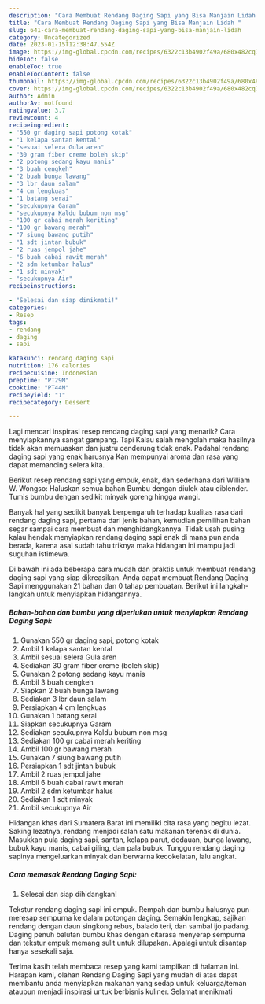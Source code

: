 ```yaml
---
description: "Cara Membuat Rendang Daging Sapi yang Bisa Manjain Lidah "
title: "Cara Membuat Rendang Daging Sapi yang Bisa Manjain Lidah "
slug: 641-cara-membuat-rendang-daging-sapi-yang-bisa-manjain-lidah
category: Uncategorized
date: 2023-01-15T12:38:47.554Z
image: https://img-global.cpcdn.com/recipes/6322c13b4902f49a/680x482cq70/rendang-daging-sapi-foto-resep-utama.jpg
hideToc: false
enableToc: true
enableTocContent: false
thumbnail: https://img-global.cpcdn.com/recipes/6322c13b4902f49a/680x482cq70/rendang-daging-sapi-foto-resep-utama.jpg
cover: https://img-global.cpcdn.com/recipes/6322c13b4902f49a/680x482cq70/rendang-daging-sapi-foto-resep-utama.jpg
author: Admin
authorAv: notfound
ratingvalue: 3.7
reviewcount: 4
recipeingredient:
- "550 gr daging sapi potong kotak"
- "1 kelapa santan kental"
- "sesuai selera Gula aren"
- "30 gram fiber creme boleh skip"
- "2 potong sedang kayu manis"
- "3 buah cengkeh"
- "2 buah bunga lawang"
- "3 lbr daun salam"
- "4 cm lengkuas"
- "1 batang serai"
- "secukupnya Garam"
- "secukupnya Kaldu bubum non msg"
- "100 gr cabai merah keriting"
- "100 gr bawang merah"
- "7 siung bawang putih"
- "1 sdt jintan bubuk"
- "2 ruas jempol jahe"
- "6 buah cabai rawit merah"
- "2 sdm ketumbar halus"
- "1 sdt minyak"
- "secukupnya Air"
recipeinstructions:

- "Selesai dan siap dinikmati!"
categories:
- Resep
tags:
- rendang
- daging
- sapi

katakunci: rendang daging sapi 
nutrition: 176 calories
recipecuisine: Indonesian
preptime: "PT29M"
cooktime: "PT44M"
recipeyield: "1"
recipecategory: Dessert

---
```



Lagi mencari inspirasi resep rendang daging sapi yang menarik? Cara menyiapkannya sangat gampang. Tapi Kalau salah mengolah maka hasilnya tidak akan memuaskan dan justru cenderung tidak enak. Padahal rendang daging sapi yang enak harusnya Kan mempunyai aroma dan rasa yang dapat memancing selera kita.


Berikut resep rendang sapi yang empuk, enak, dan sederhana dari William W. Wongso: Haluskan semua bahan Bumbu dengan diulek atau diblender. Tumis bumbu dengan sedikit minyak goreng hingga wangi.

Banyak hal yang sedikit banyak berpengaruh terhadap kualitas rasa dari rendang daging sapi, pertama dari jenis bahan, kemudian pemilihan bahan segar sampai cara membuat dan menghidangkannya. Tidak usah pusing kalau hendak menyiapkan rendang daging sapi enak di mana pun anda berada, karena asal sudah tahu triknya maka hidangan ini mampu jadi suguhan istimewa.


Di bawah ini ada beberapa cara mudah dan praktis untuk membuat rendang daging sapi yang siap dikreasikan. Anda dapat membuat Rendang Daging Sapi menggunakan 21 bahan dan 0 tahap pembuatan. Berikut ini langkah-langkah untuk menyiapkan hidangannya.

<!--inarticleads1-->

##### Bahan-bahan dan bumbu yang diperlukan untuk menyiapkan Rendang Daging Sapi:

1. Gunakan 550 gr daging sapi, potong kotak
1. Ambil 1 kelapa santan kental
1. Ambil sesuai selera Gula aren
1. Sediakan 30 gram fiber creme (boleh skip)
1. Gunakan 2 potong sedang kayu manis
1. Ambil 3 buah cengkeh
1. Siapkan 2 buah bunga lawang
1. Sediakan 3 lbr daun salam
1. Persiapkan 4 cm lengkuas
1. Gunakan 1 batang serai
1. Siapkan secukupnya Garam
1. Sediakan secukupnya Kaldu bubum non msg
1. Sediakan 100 gr cabai merah keriting
1. Ambil 100 gr bawang merah
1. Gunakan 7 siung bawang putih
1. Persiapkan 1 sdt jintan bubuk
1. Ambil 2 ruas jempol jahe
1. Ambil 6 buah cabai rawit merah
1. Ambil 2 sdm ketumbar halus
1. Sediakan 1 sdt minyak
1. Ambil secukupnya Air


Hidangan khas dari Sumatera Barat ini memiliki cita rasa yang begitu lezat. Saking lezatnya, rendang menjadi salah satu makanan terenak di dunia. Masukkan pula daging sapi, santan, kelapa parut, dedauan, bunga lawang, bubuk kayu manis, cabai giling, dan pala bubuk. Tunggu rendang daging sapinya mengeluarkan minyak dan berwarna kecokelatan, lalu angkat. 

<!--inarticleads2-->

##### Cara memasak Rendang Daging Sapi:


1. Selesai dan siap dihidangkan!

Tekstur rendang daging sapi ini empuk. Rempah dan bumbu halusnya pun meresap sempurna ke dalam potongan daging. Semakin lengkap, sajikan rendang dengan daun singkong rebus, balado teri, dan sambal ijo padang. Daging penuh balutan bumbu khas dengan citarasa menyerap sempurna dan tekstur empuk memang sulit untuk dilupakan. Apalagi untuk disantap hanya sesekali saja. 

Terima kasih telah membaca resep yang kami tampilkan di halaman ini. Harapan kami, olahan Rendang Daging Sapi yang mudah di atas dapat membantu anda menyiapkan makanan yang sedap untuk keluarga/teman ataupun menjadi inspirasi untuk berbisnis kuliner. Selamat menikmati
